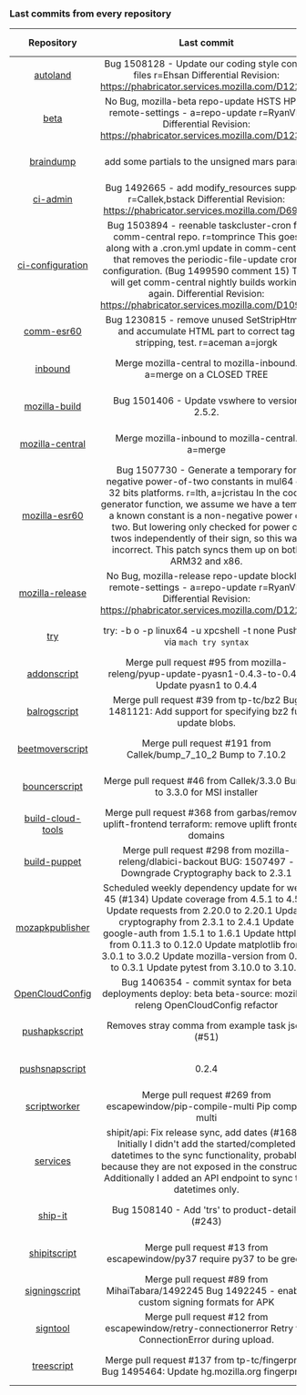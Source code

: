 ###  Last commits from every repository
|      Repository      |                   Last commit               |    Deploy time       | 
|:--------------------:|:-------------------------------------------:|:--------------------:| 
|[autoland](https://github.com/Akhliskun/firefox-infra-changelog/blob/master/hg_files/autoland.md)|Bug 1508128 - Update our coding style config files r=Ehsan  Differential Revision: https://phabricator.services.mozilla.com/D12221|2018-11-19 17:55:00|
|[beta](https://github.com/Akhliskun/firefox-infra-changelog/blob/master/hg_files/beta.md)|No Bug, mozilla-beta repo-update HSTS HPKP remote-settings - a=repo-update r=RyanVM  Differential Revision: https://phabricator.services.mozilla.com/D12308|2018-11-19 18:19:29|
|[braindump](https://github.com/Akhliskun/firefox-infra-changelog/blob/master/hg_files/braindump.md)|add some partials to the unsigned mars params|2018-11-16 05:03:39|
|[ci-admin](https://github.com/Akhliskun/firefox-infra-changelog/blob/master/hg_files/ci-admin.md)|Bug 1492665 - add modify_resources support r=Callek,bstack  Differential Revision: https://phabricator.services.mozilla.com/D6933|2018-10-22 20:52:14|
|[ci-configuration](https://github.com/Akhliskun/firefox-infra-changelog/blob/master/hg_files/ci-configuration.md)|Bug 1503894 - reenable taskcluster-cron for comm-central repo. r=tomprince  This goes along with a .cron.yml update in comm-central that removes the periodic-file-update cron configuration. (Bug 1499590 comment 15)  This will get comm-central nightly builds working again.  Differential Revision: https://phabricator.services.mozilla.com/D10959|2018-11-06 23:44:29|
|[comm-esr60](https://github.com/Akhliskun/firefox-infra-changelog/blob/master/hg_files/comm-esr60.md)|Bug 1230815 - remove unused SetStripHtml() and accumulate HTML part to correct tag stripping, test. r=aceman a=jorgk|2018-10-23 11:10:49|
|[inbound](https://github.com/Akhliskun/firefox-infra-changelog/blob/master/hg_files/inbound.md)|Merge mozilla-central to mozilla-inbound. a=merge on a CLOSED TREE|2018-11-19 19:11:35|
|[mozilla-build](https://github.com/Akhliskun/firefox-infra-changelog/blob/master/hg_files/mozilla-build.md)|Bug 1501406 - Update vswhere to version 2.5.2.|2018-10-23 22:12:46|
|[mozilla-central](https://github.com/Akhliskun/firefox-infra-changelog/blob/master/hg_files/mozilla-central.md)|Merge mozilla-inbound to mozilla-central. a=merge|2018-11-19 19:01:21|
|[mozilla-esr60](https://github.com/Akhliskun/firefox-infra-changelog/blob/master/hg_files/mozilla-esr60.md)|Bug 1507730 - Generate a temporary for negative power-of-two constants in mul64 on 32 bits platforms. r=lth, a=jcristau  In the code generator function, we assume we have a temp if a known constant is a non-negative power of two. But lowering only checked for power of twos independently of their sign, so this was incorrect. This patch syncs them up on both ARM32 and x86.|2018-11-16 12:44:36|
|[mozilla-release](https://github.com/Akhliskun/firefox-infra-changelog/blob/master/hg_files/mozilla-release.md)|No Bug, mozilla-release repo-update blocklist remote-settings - a=repo-update r=RyanVM  Differential Revision: https://phabricator.services.mozilla.com/D12254|2018-11-19 12:27:53|
|[try](https://github.com/Akhliskun/firefox-infra-changelog/blob/master/hg_files/try.md)|try: -b o -p linux64 -u xpcshell -t none  Pushed via `mach try syntax`|2018-11-19 19:50:05|
|[addonscript](https://github.com/Akhliskun/firefox-infra-changelog/blob/master/git_files/addonscript.md)|Merge pull request #95 from mozilla-releng/pyup-update-pyasn1-0.4.3-to-0.4.4  Update pyasn1 to 0.4.4|2018-11-19 01:34:16|
|[balrogscript](https://github.com/Akhliskun/firefox-infra-changelog/blob/master/git_files/balrogscript.md)|Merge pull request #39 from tp-tc/bz2  Bug 1481121: Add support for specifying bz2 full update blobs.|2018-08-30 17:51:09 |
|[beetmoverscript](https://github.com/Akhliskun/firefox-infra-changelog/blob/master/git_files/beetmoverscript.md)|Merge pull request #191 from Callek/bump_7_10_2  Bump to 7.10.2|2018-11-07 21:01:00 |
|[bouncerscript](https://github.com/Akhliskun/firefox-infra-changelog/blob/master/git_files/bouncerscript.md)|Merge pull request #46 from Callek/3.3.0  Bump to 3.3.0 for MSI installer|2018-11-12 16:20:14 |
|[build-cloud-tools](https://github.com/Akhliskun/firefox-infra-changelog/blob/master/git_files/build-cloud-tools.md)|Merge pull request #368 from garbas/remove-uplift-frontend  terraform: remove uplift frontend domains|2018-10-23 14:44:31 |
|[build-puppet](https://github.com/Akhliskun/firefox-infra-changelog/blob/master/git_files/build-puppet.md)|Merge pull request #298 from mozilla-releng/dlabici-backout  BUG: 1507497 - Downgrade Cryptography back to 2.3.1|2018-11-15 15:12:06|
|[mozapkpublisher](https://github.com/Akhliskun/firefox-infra-changelog/blob/master/git_files/mozapkpublisher.md)|Scheduled weekly dependency update for week 45 (#134)    Update coverage from 4.5.1 to 4.5.2    Update requests from 2.20.0 to 2.20.1    Update cryptography from 2.3.1 to 2.4.1    Update google-auth from 1.5.1 to 1.6.1    Update httplib2 from 0.11.3 to 0.12.0    Update matplotlib from 3.0.1 to 3.0.2    Update mozilla-version from 0.3.0 to 0.3.1    Update pytest from 3.10.0 to 3.10.1|2018-11-19 12:54:00|
|[OpenCloudConfig](https://github.com/Akhliskun/firefox-infra-changelog/blob/master/git_files/OpenCloudConfig.md)|Bug 1406354 - commit syntax for beta deployments  deploy: beta  beta-source: mozilla-releng OpenCloudConfig refactor|2018-11-19 14:36:39|
|[pushapkscript](https://github.com/Akhliskun/firefox-infra-changelog/blob/master/git_files/pushapkscript.md)|Removes stray comma from example task json (#51)|2018-11-12 09:10:41 |
|[pushsnapscript](https://github.com/Akhliskun/firefox-infra-changelog/blob/master/git_files/pushsnapscript.md)|0.2.4|2018-10-05 13:09:12 |
|[scriptworker](https://github.com/Akhliskun/firefox-infra-changelog/blob/master/git_files/scriptworker.md)|Merge pull request #269 from escapewindow/pip-compile-multi  Pip compile multi|2018-11-13 21:32:49|
|[services](https://github.com/Akhliskun/firefox-infra-changelog/blob/master/git_files/services.md)|shipit/api: Fix release sync, add dates (#1684)  Initially I didn't add the started/completed datetimes to the sync  functionality, probably because they are not exposed in the constructor.    Additionally I added an API endpoint to sync the datetimes only.|2018-11-19 15:19:47|
|[ship-it](https://github.com/Akhliskun/firefox-infra-changelog/blob/master/git_files/ship-it.md)|Bug 1508140 - Add 'trs' to product-details (#243)|2018-11-19 02:14:35|
|[shipitscript](https://github.com/Akhliskun/firefox-infra-changelog/blob/master/git_files/shipitscript.md)|Merge pull request #13 from escapewindow/py37  require py37 to be green|2018-07-27 23:05:59 |
|[signingscript](https://github.com/Akhliskun/firefox-infra-changelog/blob/master/git_files/signingscript.md)|Merge pull request #89 from MihaiTabara/1492245  Bug 1492245 - enable custom signing formats for APK|2018-11-12 14:10:15 |
|[signtool](https://github.com/Akhliskun/firefox-infra-changelog/blob/master/git_files/signtool.md)|Merge pull request #12 from escapewindow/retry-connectionerror  Retry for ConnectionError during upload.|2018-08-27 17:31:58 |
|[treescript](https://github.com/Akhliskun/firefox-infra-changelog/blob/master/git_files/treescript.md)|Merge pull request #137 from tp-tc/fingerprint   Bug 1495464: Update hg.mozilla.org fingerprint.|2018-10-31 21:24:18 |
